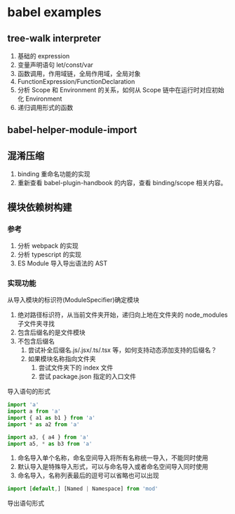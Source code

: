 # babel examples

## tree-walk interpreter

1. 基础的 expression
1. 变量声明语句 let/const/var
1. 函数调用，作用域链，全局作用域，全局对象
1. FunctionExpression/FunctionDeclaration
1. 分析 Scope 和 Environment 的关系，如何从 Scope 链中在运行时对应初始化 Environment
1. 递归调用形式的函数

## babel-helper-module-import

## 混淆压缩

1. binding 重命名功能的实现
1. 重新查看 babel-plugin-handbook 的内容，查看 binding/scope 相关内容。

## 模块依赖树构建

### 参考

1. 分析 webpack 的实现
1. 分析 typescript 的实现
1. ES Module 导入导出语法的 AST

### 实现功能

从导入模块的标识符(ModuleSpecifier)确定模块

1. 绝对路径标识符，从当前文件夹开始，递归向上地在文件夹的 node_modules 子文件夹寻找
1. 包含后缀名的是文件模块
1. 不包含后缀名
   1. 尝试补全后缀名.js/.jsx/.ts/.tsx 等，如何支持动态添加支持的后缀名？
   1. 如果模块名称指向文件夹
      1. 尝试文件夹下的 index 文件
      1. 尝试 package.json 指定的入口文件

导入语句的形式

```js
import 'a'
import a from 'a'
import { a1 as b1 } from 'a'
import * as a2 from 'a'

import a3, { a4 } from 'a'
import a5, * as b3 from 'a'
```

1. 命名导入单个名称，命名空间导入将所有名称统一导入，不能同时使用
1. 默认导入是特殊导入形式，可以与命名导入或者命名空间导入同时使用
1. 命名导入，名称列表最后的逗号可以省略也可以出现

```js
import [default,] [Named | Namespace] from 'mod'
```

导出语句形式
